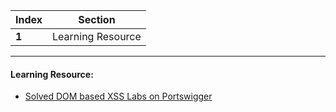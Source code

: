 Index | Section
---   | ---
**1** | Learning Resource

---

#### Learning Resource:

* [Solved DOM based XSS Labs on Portswigger](https://portswigger.net/web-security/cross-site-scripting) 
